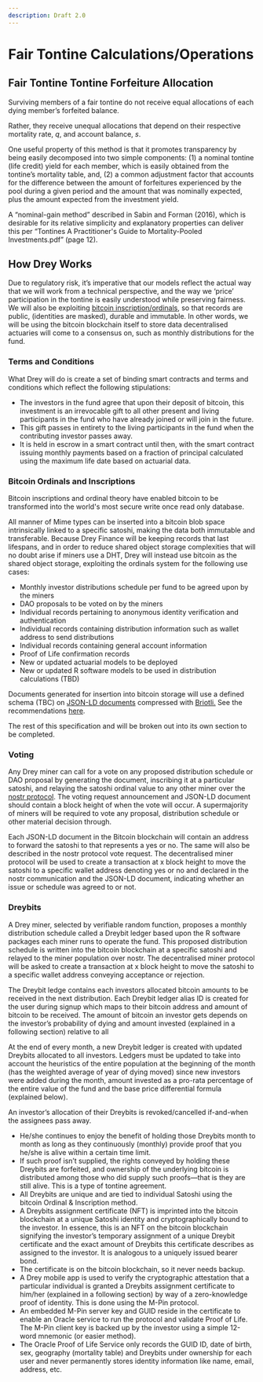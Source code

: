 ```yaml
---
description: Draft 2.0
---
```


# Fair Tontine Calculations/Operations

## Fair Tontine Tontine Forfeiture Allocation

Surviving members of a fair tontine do not receive equal allocations of each dying member’s forfeited balance.

Rather, they receive unequal allocations that depend on their respective mortality rate, _q_, and account balance, _s_.

One useful property of this method is that it promotes transparency by being easily decomposed into two simple components: (1) a nominal tontine (life credit) yield for each member, which is easily obtained from the tontine’s mortality table, and, (2) a common adjustment factor that accounts for the difference between the amount of forfeitures experienced by the pool during a given period and the amount that was nominally expected, plus the amount expected from the investment yield.

A “nominal-gain method” described in Sabin and Forman (2016), which is desirable for its relative simplicity and explanatory properties can deliver this per “Tontines A Practitioner's Guide to Mortality-Pooled Investments.pdf” (page 12).

## How Drey Works

Due to regulatory risk, it’s imperative that our models reflect the actual way that we will work from a technical perspective, and the way we ‘price’ participation in the tontine is easily understood while preserving fairness. We will also be exploiting [bitcoin inscription/ordinals](https://www.galaxy.com/research/whitepapers/bitcoin-ordinals-inscriptions-5-billion-nft-market/), so that records are public, (identities are masked), durable and immutable. In other words, we will be using the bitcoin blockchain itself to store data decentralised actuaries will come to a consensus on, such as monthly distributions for the fund.

### Terms and Conditions

What Drey will do is create a set of binding smart contracts and terms and conditions which reflect the following stipulations:

* The investors in the fund agree that upon their deposit of bitcoin, this investment is an irrevocable gift to all other present and living participants in the fund who have already joined or will join in the future.
* This gift passes in entirety to the living participants in the fund when the contributing investor passes away.
* It is held in escrow in a smart contract until then, with the smart contract issuing monthly payments based on a fraction of principal calculated using the maximum life date based on actuarial data.

### Bitcoin Ordinals and Inscriptions

Bitcoin inscriptions and ordinal theory have enabled bitcoin to be transformed into the world's most secure write once read only database.&#x20;

All manner of Mime types can be inserted into a bitcoin blob space intrinsically linked to a specific satoshi, making the data both immutable and transferable. Because Drey Finance will be keeping records that last lifespans, and in order to reduce shared object storage complexities that will no doubt arise if miners use a DHT, Drey will instead use bitcoin as the shared object storage, exploiting the ordinals system for the following use cases:

* Monthly investor distributions schedule per fund to be agreed upon by the miners
* DAO proposals to be voted on by the miners
* Individual records pertaining to anonymous identity verification and authentication
* Individual records containing distribution information such as wallet address to send distributions
* Individual records containing general account information
* Proof of Life confirmation records
* New or updated actuarial models to be deployed
* New or updated R software models to be used in distribution calculations (TBD)

Documents generated for insertion into bitcoin storage will use a defined schema (TBC) on [JSON-LD documents](https://en.wikipedia.org/wiki/JSON-LD) compressed with [Briotli.](https://github.com/google/brotli) See the recommendations [here](https://www.lucidchart.com/techblog/2019/12/06/json-compression-alternative-binary-formats-and-compression-methods/).

The rest of this specification and will be broken out into its own section to be completed.

### Voting

Any Drey miner can call for a vote on any proposed distribution schedule or DAO proposal by generating the document, inscribing it at a particular satoshi, and relaying the satoshi ordinal value to any other miner over the [nostr protocol](https://nostr.com/). The voting request announcement and JSON-LD document should contain a block height of when the vote will occur. A supermajority of miners will be required to vote any proposal, distribution schedule or other material decision through.&#x20;

Each JSON-LD document in the Bitcoin blockchain will contain an address to forward the satoshi to that represents a yes or no. The same will also be described in the nostr protocol vote request. The decentralised miner protocol will be used to create a transaction at x block height to move the satoshi to a specific wallet address denoting yes or no and declared in the nostr communication and the JSON-LD document, indicating whether an issue or schedule was agreed to or not.

### Dreybits

A Drey miner, selected by verifiable random function, proposes a monthly distribution schedule called a Dreybit ledger based upon the R software packages each miner runs to operate the fund. This proposed distribution schedule is written into the bitcoin blockchain at a specific satoshi and relayed to the miner population over nostr. The decentralised miner protocol will be asked to create a transaction at x block height to move the satoshi to a specific wallet address conveying acceptance or rejection.

The Dreybit ledge contains each investors allocated bitcoin amounts to be received in the next distribution. Each Dreybit ledger alias ID is created for the user during signup which maps to their bitcoin address and amount of bitcoin to be received. The amount of bitcoin an investor gets depends on the investor’s probability of dying and amount invested (explained in a following section) relative to all&#x20;

At the end of every month, a new Dreybit ledger is created with updated Dreybits allocated to all investors. Ledgers must be updated to take into account the heuristics of the entire population at the beginning of the month (has the weighted average of year of dying moved) since new investors were added during the month, amount invested as a pro-rata percentage of the entire value of the fund and the base price differential formula (explained below).

An investor’s allocation of their Dreybits is revoked/cancelled if-and-when the assignees pass away.

* He/she continues to enjoy the benefit of holding those Dreybits month to month as long as they continuously (monthly) provide proof that you he/she is alive within a certain time limit.
* If such proof isn’t supplied, the rights conveyed by holding these Dreybits are forfeited, and ownership of the underlying bitcoin is distributed among those who did supply such proofs—that is they are still alive. This is a type of tontine agreement.
* All Dreybits are unique and are tied to individual Satoshi using the bitcoin Ordinal & Inscription method.
* A Dreybits assignment certificate (NFT) is imprinted into the bitcoin blockchain at a unique Satoshi identity and cryptographically bound to the investor. In essence, this is an NFT on the bitcoin blockchain signifying the investor’s temporary assignment of a unique Dreybit certificate and the exact amount of Dreybits this certificate describes as assigned to the investor. It is analogous to a uniquely issued bearer bond.
* The certificate is on the bitcoin blockchain, so it never needs backup.
* A Drey mobile app is used to verify the cryptographic attestation that a particular individual is granted a Dreybits assignment certificate to him/her (explained in a following section) by way of a zero-knowledge proof of identity. This is done using the M-Pin protocol.
* An embedded M-Pin server key and GUID reside in the certificate to enable an Oracle service to run the protocol and validate Proof of Life. The M-Pin client key is backed up by the investor using a simple 12-word mnemonic (or easier method).
* The Oracle Proof of Life Service only records the GUID ID, date of birth, sex, geography (mortality table) and Dreybits under ownership for each user and never permanently stores identity information like name, email, address, etc.
